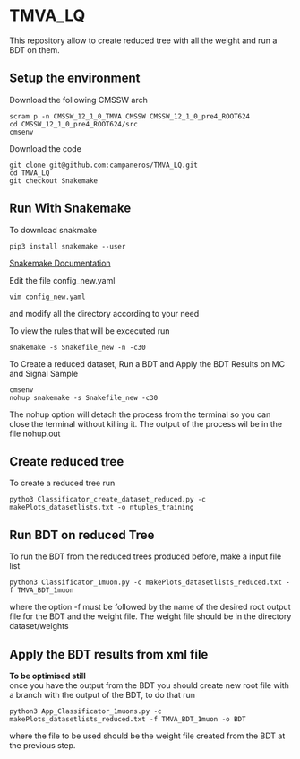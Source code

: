 # TMVA_LQ

This repository allow to create reduced tree with all the weight and run a BDT on them.
## Setup the environment
Download the following CMSSW arch
```
scram p -n CMSSW_12_1_0_TMVA CMSSW CMSSW_12_1_0_pre4_ROOT624
cd CMSSW_12_1_0_pre4_ROOT624/src
cmsenv
```

Download the code
```
git clone git@github.com:campaneros/TMVA_LQ.git
cd TMVA_LQ
git checkout Snakemake
```

## Run With Snakemake
To download snakmake
```
pip3 install snakemake --user
```
[Snakemake Documentation](https://snakemake.readthedocs.io/en/stable/index.html)

Edit the file config_new.yaml
```
vim config_new.yaml 
```
and modify all the directory according to your need

To view the rules that will be excecuted run
```
snakemake -s Snakefile_new -n -c30
```

To Create a reduced dataset, Run a BDT and Apply the BDT Results on MC and Signal Sample
```
cmsenv
nohup snakemake -s Snakefile_new -c30
```
The nohup option will detach the process from the terminal so you can close the terminal without killing it. The output of the process wil be in the file nohup.out

## Create reduced tree
To create a reduced tree run 
```
pytho3 Classificator_create_dataset_reduced.py -c makePlots_datasetlists.txt -o ntuples_training
```


## Run BDT on reduced Tree
To run the BDT from the reduced trees produced before, make a input file list
```
python3 Classificator_1muon.py -c makePlots_datasetlists_reduced.txt -f TMVA_BDT_1muon
```

where the option -f must be followed by the name of the desired root output file for the BDT and the weight file. The weight file should be in the directory dataset/weights

## Apply the BDT results from xml file
**To be optimised still**\
once you have the output from the BDT you should create new root file with a branch with the output of the BDT, to do that run 
```
python3 App_Classificator_1muons.py -c makePlots_datasetlists_reduced.txt -f TMVA_BDT_1muon -o BDT
```

where the file to be used should be the weight file created from the BDT at the previous step.

